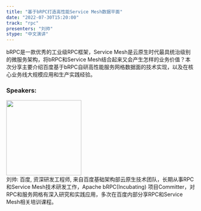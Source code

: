 ```yaml
---
title: "基于bRPC打造高性能Service Mesh数据平面"
date: "2022-07-30T15:20:00"
track: "rpc"
presenters: "刘帅"
stype: "中文演讲"
---
```

bRPC是一款优秀的工业级RPC框架，Service Mesh是云原生时代最具统治级别的微服务架构，将bRPC和Service Mesh结合起来又会产生怎样的业务价值？本次分享主要介绍百度基于bRPC自研高性能服务网格数据面的技术实现，以及在核心业务线大规模应用和生产实践经验。
 ### Speakers: 
 <img src="images/speaker/1099.png" width="200" /><br>刘帅: 百度, 资深研发工程师, 来自百度基础架构部云原生技术团队，长期从事RPC和Service Mesh技术研发工作，Apache bRPC(Incubating) 项目Committer，对RPC和服务网格有深入研究和实践应用，多次在百度内部分享RPC和Service Mesh相关培训课程。

 